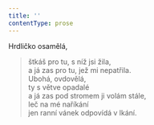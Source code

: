 ```yaml
---
title: ''
contentType: prose
---
```


Hrdličko osamělá,

> štkáš pro tu, s níž jsi žila,  
> a já zas pro tu, jež mi nepatřila.  
> Ubohá, ovdovělá,  
> ty s větve opadalé  
> a já zas pod stromem ji volám stále,  
> leč na mé naříkání  
> jen ranní vánek odpovídá v lkání.
